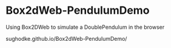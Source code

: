 Box2dWeb-PendulumDemo
=====================

Using Box2DWeb to simulate a DoublePendulum in the browser

sughodke.github.io/Box2dWeb-PendulumDemo/
